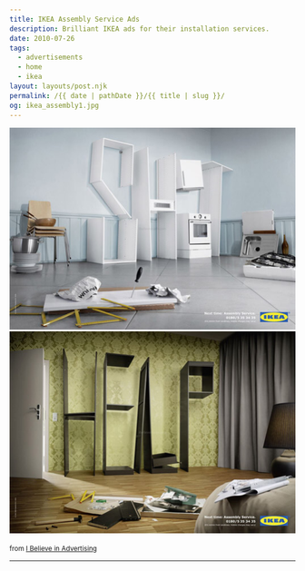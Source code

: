 ```yaml
---
title: IKEA Assembly Service Ads
description: Brilliant IKEA ads for their installation services.
date: 2010-07-26
tags: 
  - advertisements
  - home
  - ikea
layout: layouts/post.njk
permalink: /{{ date | pathDate }}/{{ title | slug }}/
og: ikea_assembly1.jpg
---
```


![half-installed kitchen cabinets spell out “Shit”](/img/ikea_assembly1.jpg)![half-installed bookshelves spell out “Help”](/img/ikea_assembly2.jpg)

<small class="footnotes">from <a href="http://www.ibelieveinadv.com/">I Believe in Advertising</a></small>

---
